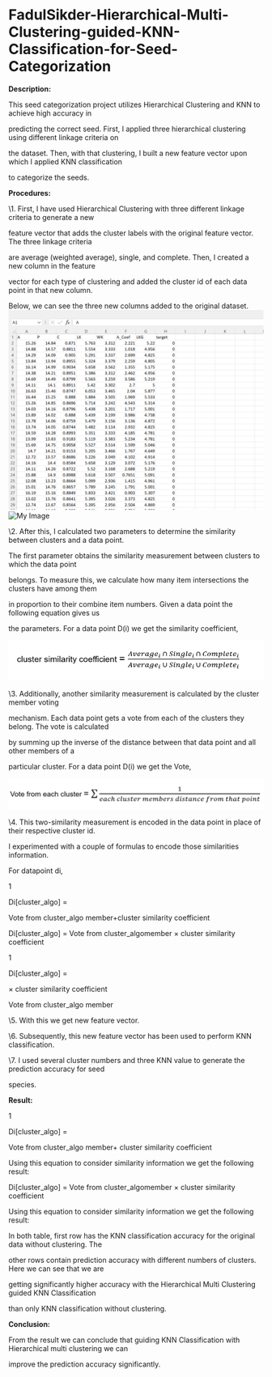# FadulSikder-Hierarchical-Multi-Clustering-guided-KNN-Classification-for-Seed-Categorization

**Description:**

This seed categorization project utilizes Hierarchical Clustering and KNN to achieve high accuracy in

predicting the correct seed. First, I applied three hierarchical clustering using different linkage criteria on

the dataset. Then, with that clustering, I built a new feature vector upon which I applied KNN classification

to categorize the seeds.

**Procedures:**

\1. First, I have used Hierarchical Clustering with three different linkage criteria to generate a new

feature vector that adds the cluster labels with the original feature vector. The three linkage criteria

are average (weighted average), single, and complete. Then, I created a new column in the feature

vector for each type of clustering and added the cluster id of each data point in that new column.

Below, we can see the three new columns added to the original dataset.
![My Image](images/my-image1.png)
![My Image](images/my-image2.jpg)

\2. After this, I calculated two parameters to determine the similarity between clusters and a data point.

The first parameter obtains the similarity measurement between clusters to which the data point

belongs. To measure this, we calculate how many item intersections the clusters have among them

in proportion to their combine item numbers. Given a data point the following equation gives us

the parameters. For a data point D(i) we get the similarity coefficient,

![My Image](images/my-image3.png)

\3. Additionally, another similarity measurement is calculated by the cluster member voting

mechanism. Each data point gets a vote from each of the clusters they belong. The vote is calculated

by summing up the inverse of the distance between that data point and all other members of a

particular cluster. For a data point D(i) we get the Vote,

![My Image](images/my-image4.png)

\4. This two-similarity measurement is encoded in the data point in place of their respective cluster id.

I experimented with a couple of formulas to encode those similarities information.

For datapoint di,

1

Di[cluster\_algo] =

Vote from cluster\_algo member+cluster similarity coefficient

Di[cluster\_algo] = Vote from cluster\_algomember × cluster similarity coefficient

1

Di[cluster\_algo] =

× cluster similarity coefficient

Vote from cluster\_algo member

\5. With this we get new feature vector.

\6. Subsequently, this new feature vector has been used to perform KNN classification.





\7. I used several cluster numbers and three KNN value to generate the prediction accuracy for seed

species.

**Result:**

1

Di[cluster\_algo] =

Vote from cluster\_algo member+ cluster similarity coefficient

Using this equation to consider similarity information we get the following result:





Di[cluster\_algo] = Vote from cluster\_algomember × cluster similarity coefficient

Using this equation to consider similarity information we get the following result:

In both table, first row has the KNN classification accuracy for the original data without clustering. The

other rows contain prediction accuracy with different numbers of clusters. Here we can see that we are

getting significantly higher accuracy with the Hierarchical Multi Clustering guided KNN Classification

than only KNN classification without clustering.





**Conclusion:**

From the result we can conclude that guiding KNN Classification with Hierarchical multi clustering we can

improve the prediction accuracy significantly.
